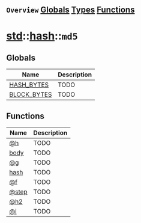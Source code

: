 ## `Overview` [Globals](./globals.md) [Types](./types.md) [Functions](./functions.md)
# [std](./../../std.md)::[hash](./../hash.md)::`md5`
## Globals
|Name|Description|
|----|-----------|
|[HASH_BYTES](#todo)|TODO|
|[BLOCK_BYTES](#todo)|TODO|
## Functions
|Name|Description|
|----|-----------|
|[@h](#todo)|TODO|
|[body](#todo)|TODO|
|[@g](#todo)|TODO|
|[hash](#todo)|TODO|
|[@f](#todo)|TODO|
|[@step](#todo)|TODO|
|[@h2](#todo)|TODO|
|[@i](#todo)|TODO|
